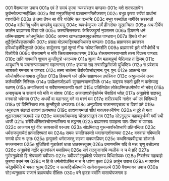 001	वैशम्पायन उवाच
001a	एवं ते समयं कृत्वा न्यवसंस्तत्र पाण्डवाः
001c	वशे शस्त्रप्रतापेन कुर्वन्तोऽन्यान्महीक्षितः
002a	तेषां मनुजसिंहानां पञ्चानाममितौजसाम्
002c	बभूव कृष्णा सर्वेषां पार्थानां वशवर्तिनी
003a	ते तया तैश्च सा वीरैः पतिभिः सह पञ्चभिः
003c	बभूव परमप्रीता नागैरिव सरस्वती
004a	वर्तमानेषु धर्मेण पाण्डवेषु महात्मसु
004c	व्यवर्धन्कुरवः सर्वे हीनदोषाः सुखान्विताः
005a	अथ दीर्घेण कालेन ब्राह्मणस्य विशां पते
005c	कस्यचित्तस्कराः केचिज्जह्रुर्गा नृपसत्तम
006a	ह्रियमाणे धने तस्मिन्ब्राह्मणः क्रोधमूर्च्छितः
006c	आगम्य खाण्डवप्रस्थमुदक्रोशत पाण्डवान्
007a	ह्रियते गोधनं क्षुद्रैर्नृशंसैरकृतात्मभिः
007c	प्रसह्य वोऽस्माद्विषयादभिधावत पाण्डवाः
008a	ब्राह्मणस्य प्रमत्तस्य हविर्ध्वाङ्क्षैर्विलुप्यते
008c	शार्दूलस्य गुहां शून्यां नीचः क्रोष्टाभिमर्शति
009a	ब्राह्मणस्वे हृते चोरैर्धर्मार्थे च विलोपिते
009c	रोरूयमाणे च मयि क्रियतामस्त्रधारणम्
010a	रोरूयमाणस्याभ्याशे तस्य विप्रस्य पाण्डवः
010c	तानि वाक्यानि शुश्राव कुन्तीपुत्रो धनञ्जयः
011a	श्रुत्वा चैव महाबाहुर्मा भैरित्याह तं द्विजम्
011c	आयुधानि च यत्रासन्पाण्डवानां महात्मनाम्
011e	कृष्णया सह तत्रासीद्धर्मराजो युधिष्ठिरः
012a	स प्रवेशाय चाशक्तो गमनाय च पाण्डवः
012c	तस्य चार्तस्य तैर्वाक्यैश्चोद्यमानः पुनः पुनः
012e	आक्रन्दे तत्र कौन्तेयश्चिन्तयामास दुःखितः
013a	ह्रियमाणे धने तस्मिन्ब्राह्मणस्य तपस्विनः
013c	अश्रुप्रमार्जनं तस्य कर्तव्यमिति निश्चितः
014a	उपप्रेक्षणजोऽधर्मः सुमहान्स्यान्महीपतेः
014c	यद्यस्य रुदतो द्वारि न करोम्यद्य रक्षणम्
015a	अनास्तिक्यं च सर्वेषामस्माकमपि रक्षणे
015c	प्रतितिष्ठेत लोकेऽस्मिन्नधर्मश्चैव नो भवेत्
016a	अनापृच्छ्य च राजानं गते मयि न संशयः
016c	अजातशत्रोर्नृपतेर्मम चैवाप्रियं भवेत्
017a	अनुप्रवेशे राज्ञस्तु वनवासो भवेन्मम
017c	अधर्मो वा महानस्तु वने वा मरणं मम
017e	शरीरस्यापि नाशेन धर्म एव विशिष्यते
018a	एवं विनिश्चित्य ततः कुन्तीपुत्रो धनञ्जयः
018c	अनुप्रविश्य राजानमापृच्छ्य च विशां पते
019a	धनुरादाय संहृष्टो ब्राह्मणं प्रत्यभाषत
019c	ब्राह्मणागम्यतां शीघ्रं यावत्परधनैषिणः
020a	न दूरे ते गताः क्षुद्रास्तावद्गच्छामहे सह
020c	यावदावर्तयाम्यद्य चोरहस्ताद्धनं तव
021a	सोऽनुसृत्य महाबाहुर्धन्वी वर्मी रथी ध्वजी
021c	शरैर्विध्वंसितांश्चोरानवजित्य च तद्धनम्
022a	ब्राह्मणस्य उपाहृत्य यशः पीत्वा च पाण्डवः
022c	आजगाम पुरं वीरः सव्यसाची परन्तपः
023a	सोऽभिवाद्य गुरून्सर्वांस्तैश्चापि प्रतिनन्दितः
023c	धर्मराजमुवाचेदं व्रतमादिश्यतां मम
024a	समयः समतिक्रान्तो भवत्सन्दर्शनान्मया
024c	वनवासं गमिष्यामि समयो ह्येष नः कृतः
025a	इत्युक्तो धर्मराजस्तु सहसा वाक्यमप्रियम्
025c	कथमित्यब्रवीद्वाचा शोकार्तः सज्जमानया
025e	युधिष्ठिरो गुडाकेशं भ्राता भ्रातरमच्युतम्
026a	प्रमाणमस्मि यदि ते मत्तः शृणु वचोऽनघ
026c	अनुप्रवेशे यद्वीर कृतवांस्त्वं ममाप्रियम्
026e	सर्वं तदनुजानामि व्यलीकं न च मे हृदि
027a	गुरोरनुप्रवेशो हि नोपघातो यवीयसः
027c	यवीयसोऽनुप्रवेशो ज्येष्ठस्य विधिलोपकः
028a	निवर्तस्व महाबाहो कुरुष्व वचनं मम
028c	न हि ते धर्मलोपोऽस्ति न च मे धर्षणा कृता
029	अर्जुन उवाच
029a	न व्याजेन चरेद्धर्ममिति मे भवतः श्रुतम्
029c	न सत्याद्विचलिष्यामि सत्येनायुधमालभे
030	वैशम्पायन उवाच
030a	सोऽभ्यनुज्ञाप्य राजानं ब्रह्मचर्याय दीक्षितः
030c	वने द्वादश वर्षाणि वासायोपजगाम ह
